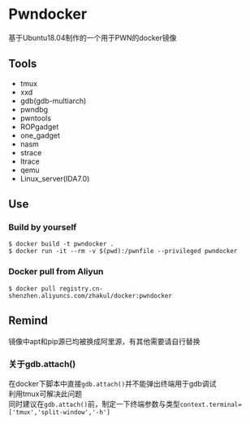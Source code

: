 # Pwndocker

基于Ubuntu18.04制作的一个用于PWN的docker镜像

## Tools

- tmux
- xxd
- gdb(gdb-multiarch)
- pwndbg
- pwntools
- ROPgadget
- one_gadget
- nasm
- strace
- ltrace
- qemu
- Linux_server(IDA7.0)

## Use

### Build by yourself

```
$ docker build -t pwndocker .
$ docker run -it --rm -v $(pwd):/pwnfile --privileged pwndocker
```

### Docker pull from Aliyun

```
$ docker pull registry.cn-shenzhen.aliyuncs.com/zhakul/docker:pwndocker
```

## Remind

镜像中apt和pip源已均被换成阿里源，有其他需要请自行替换

### 关于gdb.attach()

在docker下脚本中直接`gdb.attach()`并不能弹出终端用于gdb调试  
利用tmux可解决此问题  
同时建议在`gdb.attach()`前，制定一下终端参数与类型`context.terminal=['tmux','split-window','-h']`
